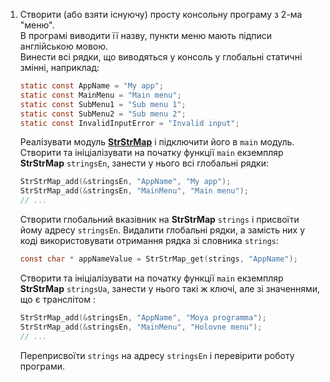 1. Створити (або взяти існуючу) просту консольну програму з 2-ма "меню".  
    В програмі виводити її назву, пункти меню мають підписи англійською мовою.  
    Винести всі рядки, що виводяться у консоль у глобальні статичні змінні, наприклад:
    ```c
    static const AppName = "My app";
    static const MainMenu = "Main menu";
    static const SubMenu1 = "Sub menu 1";
    static const SubMenu2 = "Sub menu 2";
    static const InvalidInputError = "Invalid input";
    ```
    Реалізувати модуль [**StrStrMap**][strstrmap-int] і підключити його в `main` модуль.  
    Створити та ініціалізувати на початку функції `main` екземпляр **StrStrMap** `stringsEn`, занести у нього всі глобальні рядки:
    ```c
    StrStrMap_add(&stringsEn, "AppName", "My app");
    StrStrMap_add(&stringsEn, "MainMenu", "Main menu");
    // ...
    ```
    Створити глобальний вказівник на **StrStrMap** `strings` і присвоїти йому адресу `stringsEn`. 
    Видалити глобальні рядки, а замість них у коді використовувати отримання рядка зі словника `strings`:
    ```c
    const char * appNameValue = StrStrMap_get(strings, "AppName");
    ```
    Створити та ініціалізувати на початку функції `main` екземпляр **StrStrMap** `stringsUa`, занести у нього такі ж ключі, але зі значеннями, що є транслітом :
    ```c
    StrStrMap_add(&stringsEn, "AppName", "Moya programma");
    StrStrMap_add(&stringsEn, "MainMenu", "Holovne menu");
    // ...
    ```
    Переприсвоїти `strings` на адресу `stringsEn` і перевірити роботу програми.
    
    
    [strstrmap-int]: https://docs.google.com/presentation/d/18PQX143prl8iTkqzjQM7h1_GZQ1swnf17oQ0TLarKpw/edit#slide=id.g50ad2596a1_4_0

